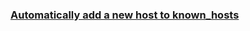 ### [Automatically add a new host to known_hosts](https://serverfault.com/questions/132970/can-i-automatically-add-a-new-host-to-known-hosts)
<!--stackedit_data:
eyJoaXN0b3J5IjpbLTEwMjU0NjQxMzYsNzMwOTk4MTE2XX0=
-->